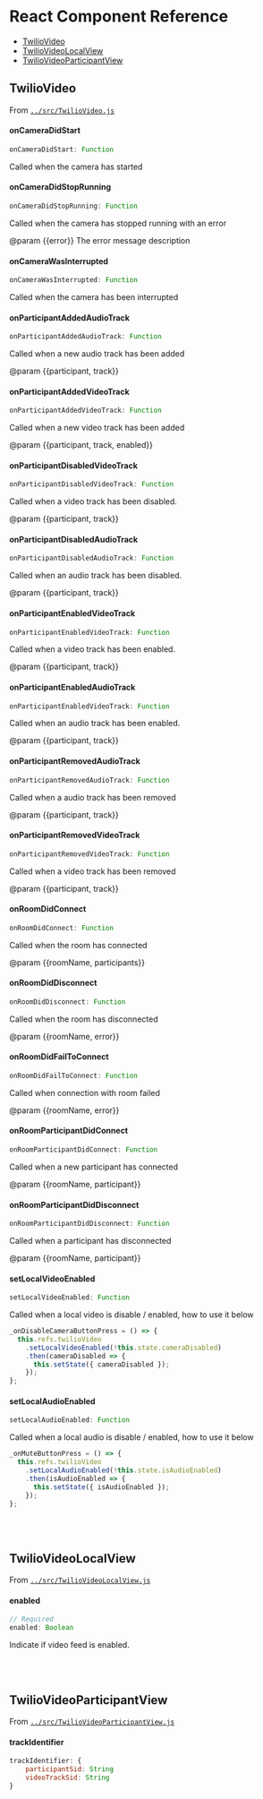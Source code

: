 <!-- START doctoc generated TOC please keep comment here to allow auto update -->
<!-- DON'T EDIT THIS SECTION, INSTEAD RE-RUN doctoc TO UPDATE -->
# React Component Reference

- [TwilioVideo](#twiliovideo)
- [TwilioVideoLocalView](#twiliovideolocalview)
- [TwilioVideoParticipantView](#twiliovideoparticipantview)

<!-- END doctoc generated TOC please keep comment here to allow auto update -->

## TwilioVideo

From [`../src/TwilioVideo.js`](../src/TwilioVideo.js)

#### onCameraDidStart

```js
onCameraDidStart: Function
```

Called when the camera has started

#### onCameraDidStopRunning

```js
onCameraDidStopRunning: Function
```

Called when the camera has stopped running with an error

@param {{error}} The error message description

#### onCameraWasInterrupted

```js
onCameraWasInterrupted: Function
```

Called when the camera has been interrupted

#### onParticipantAddedAudioTrack

```js
onParticipantAddedAudioTrack: Function
```

Called when a new audio track has been added

@param {{participant, track}}

#### onParticipantAddedVideoTrack

```js
onParticipantAddedVideoTrack: Function
```

Called when a new video track has been added

@param {{participant, track, enabled}}

#### onParticipantDisabledVideoTrack

```js
onParticipantDisabledVideoTrack: Function
```

Called when a video track has been disabled.

@param {{participant, track}}

#### onParticipantDisabledAudioTrack

```js
onParticipantDisabledAudioTrack: Function
```

Called when an audio track has been disabled.

@param {{participant, track}}

#### onParticipantEnabledVideoTrack

```js
onParticipantEnabledVideoTrack: Function
```

Called when a video track has been enabled.

@param {{participant, track}}

#### onParticipantEnabledAudioTrack

```js
onParticipantEnabledVideoTrack: Function
```

Called when an audio track has been enabled.

@param {{participant, track}}

#### onParticipantRemovedAudioTrack

```js
onParticipantRemovedAudioTrack: Function
```

Called when a audio track has been removed

@param {{participant, track}}

#### onParticipantRemovedVideoTrack

```js
onParticipantRemovedVideoTrack: Function
```

Called when a video track has been removed

@param {{participant, track}}

#### onRoomDidConnect

```js
onRoomDidConnect: Function
```

Called when the room has connected

@param {{roomName, participants}}

#### onRoomDidDisconnect

```js
onRoomDidDisconnect: Function
```

Called when the room has disconnected

@param {{roomName, error}}

#### onRoomDidFailToConnect

```js
onRoomDidFailToConnect: Function
```

Called when connection with room failed

@param {{roomName, error}}

#### onRoomParticipantDidConnect

```js
onRoomParticipantDidConnect: Function
```

Called when a new participant has connected

@param {{roomName, participant}}

#### onRoomParticipantDidDisconnect

```js
onRoomParticipantDidDisconnect: Function
```

Called when a participant has disconnected

@param {{roomName, participant}}

#### setLocalVideoEnabled

```js
setLocalVideoEnabled: Function
```

Called when a local video is disable / enabled, how to use it below

```js
_onDisableCameraButtonPress = () => {
  this.refs.twilioVideo
    .setLocalVideoEnabled(!this.state.cameraDisabled)
    .then(cameraDisabled => {
      this.setState({ cameraDisabled });
    });
};

```

#### setLocalAudioEnabled

```js
setLocalAudioEnabled: Function
```

Called when a local audio is disable / enabled, how to use it below

```js
_onMuteButtonPress = () => {
  this.refs.twilioVideo
    .setLocalAudioEnabled(!this.state.isAudioEnabled)
    .then(isAudioEnabled => {
      this.setState({ isAudioEnabled });
    });
};


```

<br><br>

## TwilioVideoLocalView

From [`../src/TwilioVideoLocalView.js`](../src/TwilioVideoLocalView.js)

#### enabled

```js
// Required
enabled: Boolean
```

Indicate if video feed is enabled.

<br><br>

## TwilioVideoParticipantView

From [`../src/TwilioVideoParticipantView.js`](../src/TwilioVideoParticipantView.js)

#### trackIdentifier

```js
trackIdentifier: {
    participantSid: String
    videoTrackSid: String
}
```

<br><br>
